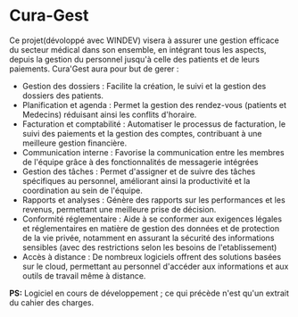 # Cura-Gest
Ce projet(dévoloppé avec WINDEV) visera à assurer une gestion efficace du secteur médical dans son ensemble, en intégrant tous les aspects, depuis la gestion du personnel jusqu'à celle des patients et de leurs paiements.
Cura'Gest aura pour but de gerer :
- Gestion des dossiers : Facilite la création, le suivi et la gestion des dossiers des patients.
- Planification et agenda : Permet la gestion des rendez-vous (patients et Medecins) réduisant ainsi les conflits d'horaire.
- Facturation et comptabilité : Automatiser le processus de facturation, le suivi des paiements et la gestion des comptes, contribuant à une meilleure gestion financière.
- Communication interne : Favorise la communication entre les membres de l'équipe grâce à des fonctionnalités de messagerie intégrées
- Gestion des tâches : Permet d'assigner et de suivre des tâches spécifiques au personnel, améliorant ainsi la productivité et la coordination au sein de l'équipe.
- Rapports et analyses : Génère des rapports sur les performances et les revenus, permettant une meilleure prise de décision.
- Conformité réglementaire : Aide à se conformer aux exigences légales et réglementaires en matière de gestion des données et de protection de la vie privée, notamment en assurant la sécurité des informations sensibles (avec des restrictions selon les besoins de l'etablissement)
- Accès à distance : De nombreux logiciels offrent des solutions basées sur le cloud, permettant au personnel d'accéder aux informations et aux outils de travail même à distance.

**PS:** Logiciel en cours de développement ; ce qui précède n'est qu'un extrait du cahier des charges.

